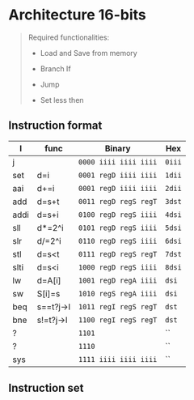# Architecture 16-bits

> Required functionalities:
>
> - Load and Save from memory
>
> - Branch If
>
> - Jump
>
> - Set less then

## Instruction format

I    | func      | Binary                | Hex
---  | ---       | ---                   | ---
j    |           | `0000 iiii iiii iiii` | `0iii`
set  | d=i       | `0001 regD iiii iiii` | `1dii`
aai  | d+=i      | `0001 regD iiii iiii` | `2dii`
add  | d=s+t     | `0011 regD regS regT` | `3dst`
addi | d=s+i     | `0100 regD regS iiii` | `4dsi`
sll  | d*=2^i    | `0101 regD regS iiii` | `5dsi`
slr  | d/=2^i    | `0110 regD regS iiii` | `6dsi`
stl  | d=s<t     | `0111 regD regS regT` | `7dst`
slti | d=s<i     | `1000 regD regS iiii` | `8dsi`
lw   | d=A[i]    | `1001 regD regA iiii` | `dsi`
sw   | S[i]=s    | `1010 regS regA iiii` | `dsi`
beq  | s==t?j->I | `1011 regI regS regT` | `dst`
bne  | s!=t?j->I | `1100 regI regS regT` | `dst`
?    |           | `1101`                | ``
?    |           | `1110`                | ``
sys  |           | `1111 iiii iiii iiii` | ``

## Instruction set
